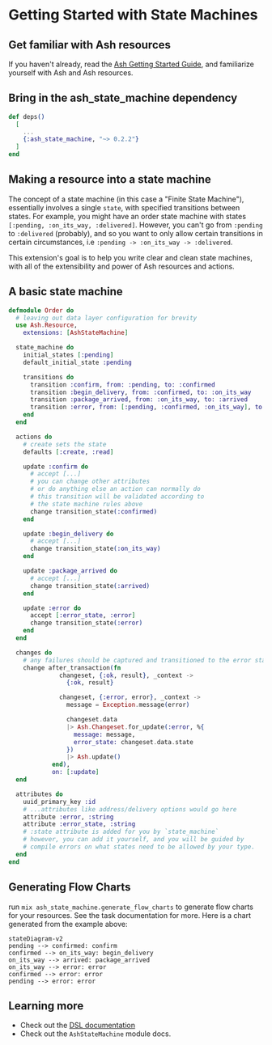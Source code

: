 # Getting Started with State Machines

## Get familiar with Ash resources

If you haven't already, read the [Ash Getting Started Guide](https://hexdocs.pm/ash/get-started.html), and familiarize yourself with Ash and Ash resources.

## Bring in the ash_state_machine dependency

```elixir
def deps()
  [
    ...
    {:ash_state_machine, "~> 0.2.2"}
  ]
end
```

## Making a resource into a state machine

The concept of a state machine (in this case a "Finite State Machine"), essentially involves a single `state`, with specified transitions between states. For example, you might have an order state machine with states `[:pending, :on_its_way, :delivered]`. However, you can't go from `:pending` to `:delivered` (probably), and so you want to only allow certain transitions in certain circumstances, i.e `:pending -> :on_its_way -> :delivered`.

This extension's goal is to help you write clear and clean state machines, with all of the extensibility and power of Ash resources and actions.

## A basic state machine

```elixir
defmodule Order do
  # leaving out data layer configuration for brevity
  use Ash.Resource,
    extensions: [AshStateMachine]

  state_machine do
    initial_states [:pending]
    default_initial_state :pending

    transitions do
      transition :confirm, from: :pending, to: :confirmed
      transition :begin_delivery, from: :confirmed, to: :on_its_way
      transition :package_arrived, from: :on_its_way, to: :arrived
      transition :error, from: [:pending, :confirmed, :on_its_way], to: :error
    end
  end

  actions do
    # create sets the state
    defaults [:create, :read]

    update :confirm do
      # accept [...]
      # you can change other attributes
      # or do anything else an action can normally do
      # this transition will be validated according to
      # the state machine rules above
      change transition_state(:confirmed)
    end

    update :begin_delivery do
      # accept [...]
      change transition_state(:on_its_way)
    end

    update :package_arrived do
      # accept [...]
      change transition_state(:arrived)
    end

    update :error do
      accept [:error_state, :error]
      change transition_state(:error)
    end
  end

  changes do
    # any failures should be captured and transitioned to the error state
    change after_transaction(fn
              changeset, {:ok, result}, _context ->
                {:ok, result}

              changeset, {:error, error}, _context ->
                message = Exception.message(error)

                changeset.data
                |> Ash.Changeset.for_update(:error, %{
                  message: message,
                  error_state: changeset.data.state
                })
                |> Ash.update()
            end),
            on: [:update]
  end

  attributes do
    uuid_primary_key :id
    # ...attributes like address/delivery options would go here
    attribute :error, :string
    attribute :error_state, :string
    # :state attribute is added for you by `state_machine`
    # however, you can add it yourself, and you will be guided by
    # compile errors on what states need to be allowed by your type.
  end
end
```

## Generating Flow Charts

run `mix ash_state_machine.generate_flow_charts` to generate flow charts for your resources. See the task documentation for more. Here is a chart generated from the example above:

```mermaid
stateDiagram-v2
pending --> confirmed: confirm
confirmed --> on_its_way: begin_delivery
on_its_way --> arrived: package_arrived
on_its_way --> error: error
confirmed --> error: error
pending --> error: error
```

## Learning more

- Check out the [DSL documentation](dsl-ashstatemachine.html)
- Check out the `AshStateMachine` module docs.

